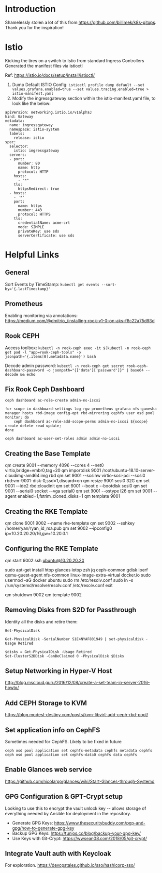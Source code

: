 # Introduction

Shamelessly stolen a lot of this from https://github.com/billimek/k8s-gitops. Thank you for the inspiration!

# Istio

Kicking the tires on a switch to Istio from standard Ingress Controllers Generated the manifest files via istioctl

Ref: https://istio.io/docs/setup/install/istioctl/

1. Dump Default ISTIO Config:
`istioctl profile dump default --set values.grafana.enabled=true --set values.tracing.enabled=true > istio-manifest.yaml`
2. Modify the ingressgateway section within the istio-manifest.yaml file, to look like the below:
```
apiVersion: networking.istio.io/v1alpha3
kind: Gateway
metadata:
  name: ingressgateway
  namespace: istio-system
  labels:
    release: istio
spec:
  selector:
    istio: ingressgateway
  servers:
  - port:
      number: 80
      name: http
      protocol: HTTP
    hosts:
      - "*"
    tls:
      httpsRedirect: true
  - hosts:
    - '*'
    port:
      name: https
      number: 443
      protocol: HTTPS
    tls:
      credentialName: acme-crt
      mode: SIMPLE
      privateKey: use sds
      serverCertificate: use sds
```

# Helpful Links

## General

Sort Events by TimeStamp: `kubectl get events --sort-by='{.lastTimestamp}'`

## Prometheus

Enabling monitoring via annotations: https://medium.com/@dmitrio_/installing-rook-v1-0-on-aks-f8c22a75d93d

## Rook CEPH

Access toolbox: `kubectl -n rook-ceph exec -it $(kubectl -n rook-ceph get pod -l "app=rook-ceph-tools" -o jsonpath='{.items[0].metadata.name}') bash`

Decode admin password: `kubectl -n rook-ceph get secret rook-ceph-dashboard-password -o jsonpath="{['data']['password']}" | base64 --decode && echo`

## Fix Rook Ceph Dashboard

```
ceph dashboard ac-role-create admin-no-iscsi

for scope in dashboard-settings log rgw prometheus grafana nfs-ganesha manager hosts rbd-image config-opt rbd-mirroring cephfs user osd pool monitor; do
    ceph dashboard ac-role-add-scope-perms admin-no-iscsi ${scope} create delete read update;
done

ceph dashboard ac-user-set-roles admin admin-no-iscsi
```

## Creating the Base Template

qm create 9001 --memory 4096 --cores 4 --net0 virtio,bridge=vmbr0,tag=20
qm importdisk 9001 /root/ubuntu-18.10-server-cloudimg-amd64.img rbd
qm set 9001 --scsihw virtio-scsi-pci --scsi0 rbd:vm-9001-disk-0,ssd=1,discard=on
qm resize 9001 scsi0 32G
qm set 9001 --ide2 rbd:cloudinit
qm set 9001 --boot c --bootdisk scsi0
qm set 9001 --serial0 socket --vga serial0
qm set 9001 --ostype l26
qm set 9001 --agent enabled=1,fstrim_cloned_disks=1
qm template 9001

## Creating the RKE Template

qm clone 9001 9002 --name rke-template
qm set 9002 --sshkey /home/ryan/ryan_id_rsa.pub
qm set 9002 --ipconfig0 ip=10.20.20.20/16,gw=10.20.0.1

## Configuring the RKE Template

qm start 9002
ssh ubuntu@10.20.20.20

sudo apt-get install htop glances iotop zsh jq ceph-common gdisk iperf qemu-guest-agent nfs-common linux-image-extra-virtual docker.io
sudo usermod -aG docker ubuntu
sudo rm /etc/resolv.conf
sudo ln -s /run/systemd/resolve/resolv.conf /etc/resolv.conf
exit

qm shutdown 9002
qm template 9002

## Removing Disks from S2D for Passthrough

Identity all the disks and retire them:

```
Get-PhysicalDisk

Get-PhysicalDisk -SerialNumber S1E4NYAF801949 | set-physicaldisk -Usage Retired

$disks = Get-PhysicalDisk -Usage Retired
Set-ClusterS2DDisk -CanBeClaimed 0 -PhysicalDisk $Disks
```

## Setup Networking in Hyper-V Host

http://blog.mscloud.guru/2016/12/08/create-a-set-team-in-server-2016-howto/

## Add CEPH Storage to KVM

https://blog.modest-destiny.com/posts/kvm-libvirt-add-ceph-rbd-pool/

## Set application info on CephFS

Sometimes needed for CephFS. Likely to be fixed in future

```
ceph osd pool application set cephfs-metadata cephfs metadata cephfs
ceph osd pool application set cephfs-data0 cephfs data cephfs
```

## Enable Glances web service

https://github.com/nicolargo/glances/wiki/Start-Glances-through-Systemd

## GPG Configuration & GPT-Crypt setup

Looking to use this to encrypt the vault unlock key -- allows storage of everything needed by Ansible for deployment in the repository.

- Generate GPG Keys: https://www.thesecuritybuddy.com/pgp-and-gpg/how-to-generate-gpg-key
- Backup GPG Keys: https://tunjos.co/blog/backup-your-gpg-key/
- Use Keys with Git-Crypt: https://wwsean08.com/2018/05/git-crypt/

## Integrate Vault auth with Keycloak

For exploration. https://devopstales.github.io/sso/hashicorp-sso/